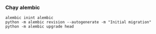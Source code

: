### Chạy alembic

```
alembic inint alembic
python -m alembic revision --autogenerate -m "Initial migration"
python -m alembic upgrade head
```
